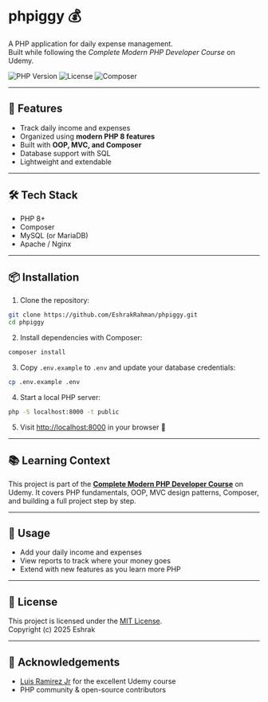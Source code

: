 # phpiggy 💰

A PHP application for daily expense management.  
Built while following the *Complete Modern PHP Developer Course* on Udemy.

![PHP Version](https://img.shields.io/badge/PHP-8.0%2B-777BB4?style=for-the-badge&logo=php)
![License](https://img.shields.io/badge/License-MIT-green?style=for-the-badge)
![Composer](https://img.shields.io/badge/Composer-Compatible-885630?style=for-the-badge&logo=composer)

---

## 🚀 Features

- Track daily income and expenses
- Organized using **modern PHP 8 features**
- Built with **OOP, MVC, and Composer**
- Database support with SQL
- Lightweight and extendable

---

## 🛠️ Tech Stack

- PHP 8+
- Composer
- MySQL (or MariaDB)
- Apache / Nginx

---

## 📦 Installation

1. Clone the repository:

```bash
git clone https://github.com/EshrakRahman/phpiggy.git
cd phpiggy
```

2. Install dependencies with Composer:

```bash
composer install
```

3. Copy `.env.example` to `.env` and update your database credentials:

```bash
cp .env.example .env
```

4. Start a local PHP server:

```bash
php -S localhost:8000 -t public
```

5. Visit [http://localhost:8000](http://localhost:8000) in your browser 🚀

---

## 📚 Learning Context

This project is part of the **[Complete Modern PHP Developer Course](https://www.udemy.com/course/complete-modern-php-developer-course/)** on Udemy.
It covers PHP fundamentals, OOP, MVC design patterns, Composer, and building a full project step by step.

---

## 📖 Usage

- Add your daily income and expenses
- View reports to track where your money goes
- Extend with new features as you learn more PHP

---

## 📜 License

This project is licensed under the [MIT License](LICENSE).  
Copyright (c) 2025 Eshrak

---

## 🙌 Acknowledgements

- [Luis Ramirez Jr](https://www.udemy.com/user/luis-ramirez-jr/) for the excellent Udemy course
- PHP community & open-source contributors